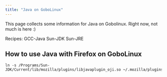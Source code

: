 ```yaml
---
title: "Java on GoboLinux"
---
```


This page collects some information for Java on Gobolinux. Right now,
not much is here :)

Recipes: GCC-Java Sun-JDK Sun-JRE

## How to use Java with Firefox on GoboLinux

    ln -s /Programs/Sun-JDK/Current/lib/mozilla/plugins/libjavaplugin_oji.so ~/.mozilla/plugins/libjavaplugin_oji.so
